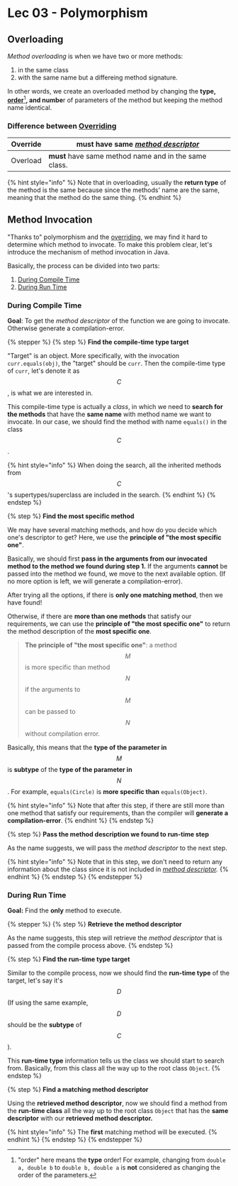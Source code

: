 # Lec  03 - Polymorphism

## Overloading

_Method overloading_ is when we have two or more methods:

1. in the same class
2. with the same name but a differeing method signature.

In other words, we create an overloaded method by changing the **type,** [**order**](#user-content-fn-1)[^1]**, and numbe**r of parameters of the method but keeping the method name identical.

### Difference between [Overriding](lec-02-class-instance-methods-inheritance/#overriding)

| Override | **must** have same [_method descriptor_](lec-02-class-instance-methods-inheritance/#method-signature-and-descriptor) |
| -------- | -------------------------------------------------------------------------------------------------------------------- |
| Overload | **must** have same method name and in the same class.                                                                |

{% hint style="info" %}
Note that in overloading, usually the **return type** of the method is the same because since the methods' name are the same, meaning that the method do the same thing.
{% endhint %}

## Method Invocation

"Thanks to" polymorphism and the [overriding](lec-02-class-instance-methods-inheritance/#overriding), we may find it hard to determine which method to invocate. To make this problem clear, let's introduce the mechanism of method invocation in Java.

Basically, the process can be divided into two parts:

1. [During Compile Time](lec-03-polymorphism.md#during-compile-time)
2. [During Run Time](lec-03-polymorphism.md#during-run-time)

### During Compile Time

**Goal**: To get the _method descriptor_ of the function we are going to invocate. Otherwise generate a compilation-error.

{% stepper %}
{% step %}
**Find the compile-time type target**

"Target" is an object. More specifically, with the invocation `curr.equals(obj)`, the "target" should be `curr`. Then the compile-time type of `curr`, let's denote it as $$C$$, is what we are interested in.

This compile-time type is actually a _class_, in which we need to **search for the methods** that have the **same name** with method name we want to invocate. In our case, we should find the method with name `equals()` in the class $$C$$.

{% hint style="info" %}
When doing the search, all the inherited methods from $$C$$'s supertypes/superclass are included in the search.
{% endhint %}
{% endstep %}

{% step %}
**Find the most specific method**

We may have several matching methods, and how do you decide which one's descriptor to get? Here, we use the **principle of "the most specific one"**.

Basically, we should first **pass in the arguments from our invocated method to the method we found during step 1.** If the arguments **cannot** be passed into the method we found, we move to the next available option. (If no more option is left, we will generate a compilation-error).

After trying all the options, if there is **only one matching method**, then we have found!

Otherwise, if there are **more than one methods** that satisfy our requirements, we can use the **principle of "the most specific one"** to return the method description of the **most specific one**.

> **The principle of "the most specific one"**: a method $$M$$ is more specific than method $$N$$ if the arguments to $$M$$ can be passed to $$N$$ without compilation error.

Basically, this means that the **type of the parameter in** $$M$$ is **subtype** of the **type of the parameter in** $$N$$. For example, `equals(Circle)` is **more specific than** `equals(Object)`.

{% hint style="info" %}
Note that after this step, if there are still more than one method that satisfy our requirements, than the compiler will **generate a compilation-error**.
{% endhint %}
{% endstep %}

{% step %}
**Pass the method description we found to run-time step**

As the name suggests, we will pass the _method descriptor_ to the next step.

{% hint style="info" %}
Note that in this step, we don't need to return any information about the class since it is not included in [_method descriptor_](lec-02-class-instance-methods-inheritance/#method-signature-and-descriptor)_._
{% endhint %}
{% endstep %}
{% endstepper %}

### During Run Time

**Goal:** Find the **only** method to execute.

{% stepper %}
{% step %}
**Retrieve the method descriptor**

As the name suggests, this step will retrieve the _method descriptor_ that is passed from the compile process above.
{% endstep %}

{% step %}
**Find the run-time type target**

Similar to the compile process, now we should find the **run-time type** of the target, let's say it's $$D$$ (If using the same example, $$D$$ should be the **subtype** of $$C$$).

This **run-time type** information tells us the class we should start to search from. Basically, from this class all the way up to the root class `Object`.
{% endstep %}

{% step %}
**Find a matching method descriptor**

Using the **retrieved method descriptor**, now we should find a method from the **run-time class** all the way up to the root class `Object` that has the **same descriptor** with our **retrieved method descriptor.**

{% hint style="info" %}
The **first** matching method will be executed.
{% endhint %}
{% endstep %}
{% endstepper %}

[^1]: "order" here means the **type** order! For example, changing from `double a, double b` to `double b, double a` is **not** considered as changing the order of the parameters.
